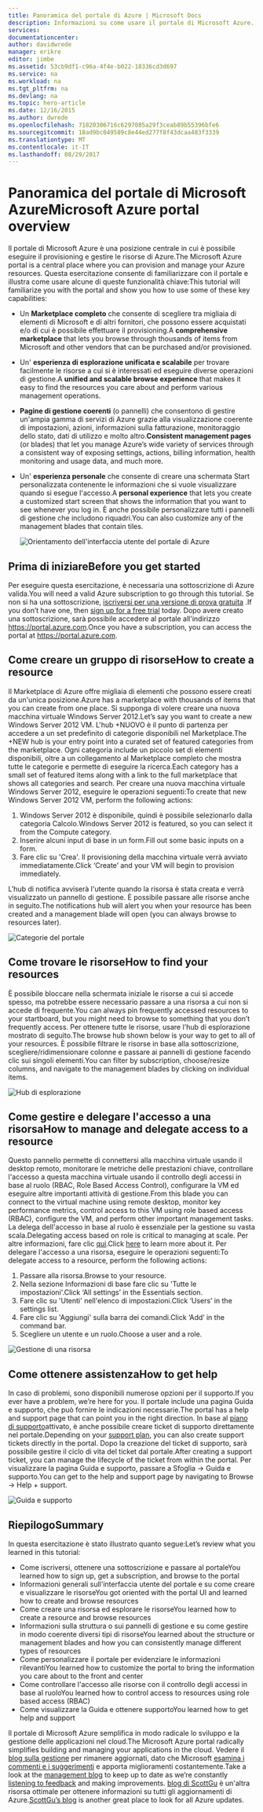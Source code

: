 ```yaml
---
title: Panoramica del portale di Azure | Microsoft Docs
description: Informazioni su come usare il portale di Microsoft Azure.
services: 
documentationcenter: 
author: davidwrede
manager: erikre
editor: jimbe
ms.assetid: 53cb9df1-c96a-4f4e-b022-18336cd3d697
ms.service: na
ms.workload: na
ms.tgt_pltfrm: na
ms.devlang: na
ms.topic: hero-article
ms.date: 12/16/2015
ms.author: dwrede
ms.openlocfilehash: 71820306716c6297085a29f3ceab89b55396bfe6
ms.sourcegitcommit: 18ad9bc049589c8e44ed277f8f43dcaa483f3339
ms.translationtype: MT
ms.contentlocale: it-IT
ms.lasthandoff: 08/29/2017
---
```

# <a name="microsoft-azure-portal-overview"></a><span data-ttu-id="0814a-103">Panoramica del portale di Microsoft Azure</span><span class="sxs-lookup"><span data-stu-id="0814a-103">Microsoft Azure portal overview</span></span>
<span data-ttu-id="0814a-104">Il portale di Microsoft Azure è una posizione centrale in cui è possibile eseguire il provisioning e gestire le risorse di Azure.</span><span class="sxs-lookup"><span data-stu-id="0814a-104">The Microsoft Azure portal is a central place where you can provision and manage your Azure resources.</span></span>  <span data-ttu-id="0814a-105">Questa esercitazione consente di familiarizzare con il portale e illustra come usare alcune di queste funzionalità chiave:</span><span class="sxs-lookup"><span data-stu-id="0814a-105">This tutorial will familiarize you with the portal and show you how to use some of these key capabilities:</span></span>

* <span data-ttu-id="0814a-106">Un **Marketplace completo** che consente di scegliere tra migliaia di elementi di Microsoft e di altri fornitori, che possono essere acquistati e/o di cui è possibile effettuare il provisioning.</span><span class="sxs-lookup"><span data-stu-id="0814a-106">A **comprehensive marketplace** that lets you browse through thousands of items from Microsoft and other vendors that can be purchased and/or provisioned.</span></span>
* <span data-ttu-id="0814a-107">Un' **esperienza di esplorazione unificata e scalabile** per trovare facilmente le risorse a cui si è interessati ed eseguire diverse operazioni di gestione.</span><span class="sxs-lookup"><span data-stu-id="0814a-107">A **unified and scalable browse experience** that makes it easy to find the resources you care about and perform various management operations.</span></span>
* <span data-ttu-id="0814a-108">**Pagine di gestione coerenti** (o pannelli) che consentono di gestire un'ampia gamma di servizi di Azure grazie alla visualizzazione coerente di impostazioni, azioni, informazioni sulla fatturazione, monitoraggio dello stato, dati di utilizzo e molto altro.</span><span class="sxs-lookup"><span data-stu-id="0814a-108">**Consistent management pages** (or blades) that let you manage Azure’s wide variety of services through a consistent way of exposing settings, actions, billing information, health monitoring and usage data, and much more.</span></span>
* <span data-ttu-id="0814a-109">Un' **esperienza personale** che consente di creare una schermata Start personalizzata contenente le informazioni che si vuole visualizzare quando si esegue l'accesso.</span><span class="sxs-lookup"><span data-stu-id="0814a-109">A **personal experience** that lets you create a customized start screen that shows the information that you want to see whenever you log in.</span></span>  <span data-ttu-id="0814a-110">È anche possibile personalizzare tutti i pannelli di gestione che includono riquadri.</span><span class="sxs-lookup"><span data-stu-id="0814a-110">You can also customize any of the management blades that contain tiles.</span></span>
  
  ![Orientamento dell'interfaccia utente del portale di Azure][UIOrientation]

## <a name="before-you-get-started"></a><span data-ttu-id="0814a-112">Prima di iniziare</span><span class="sxs-lookup"><span data-stu-id="0814a-112">Before you get started</span></span>
<span data-ttu-id="0814a-113">Per eseguire questa esercitazione, è necessaria una sottoscrizione di Azure valida.</span><span class="sxs-lookup"><span data-stu-id="0814a-113">You will need a valid Azure subscription to go through this tutorial.</span></span>  <span data-ttu-id="0814a-114">Se non si ha una sottoscrizione, [iscriversi per una versione di prova gratuita](https://azure.microsoft.com/pricing/free-trial/) .</span><span class="sxs-lookup"><span data-stu-id="0814a-114">If you don’t have one, then [sign up for a free trial](https://azure.microsoft.com/pricing/free-trial/) today.</span></span>  <span data-ttu-id="0814a-115">Dopo avere creato una sottoscrizione, sarà possibile accedere al portale all'indirizzo <https://portal.azure.com>.</span><span class="sxs-lookup"><span data-stu-id="0814a-115">Once you have a subscription, you can access the portal at <https://portal.azure.com>.</span></span>

## <a name="how-to-create-a-resource"></a><span data-ttu-id="0814a-116">Come creare un gruppo di risorse</span><span class="sxs-lookup"><span data-stu-id="0814a-116">How to create a resource</span></span>
<span data-ttu-id="0814a-117">Il Marketplace di Azure offre migliaia di elementi che possono essere creati da un'unica posizione.</span><span class="sxs-lookup"><span data-stu-id="0814a-117">Azure has a marketplace with thousands of items that you can create from one place.</span></span>  <span data-ttu-id="0814a-118">Si supponga di volere creare una nuova macchina virtuale Windows Server 2012.</span><span class="sxs-lookup"><span data-stu-id="0814a-118">Let’s say you want to create a new Windows Server 2012 VM.</span></span>  <span data-ttu-id="0814a-119">L'hub +NUOVO è il punto di partenza per accedere a un set predefinito di categorie disponibili nel Marketplace.</span><span class="sxs-lookup"><span data-stu-id="0814a-119">The +NEW hub is your entry point into a curated set of featured categories from the marketplace.</span></span>  <span data-ttu-id="0814a-120">Ogni categoria include un piccolo set di elementi disponibili, oltre a un collegamento al Marketplace completo che mostra tutte le categorie e permette di eseguire la ricerca.</span><span class="sxs-lookup"><span data-stu-id="0814a-120">Each category has a small set of featured items along with a link to the full marketplace that shows all categories and search.</span></span> <span data-ttu-id="0814a-121">Per creare una nuova macchina virtuale Windows Server 2012, eseguire le operazioni seguenti:</span><span class="sxs-lookup"><span data-stu-id="0814a-121">To create that new Windows Server 2012 VM, perform the following actions:</span></span>  

1. <span data-ttu-id="0814a-122">Windows Server 2012 è disponibile, quindi è possibile selezionarlo dalla categoria Calcolo.</span><span class="sxs-lookup"><span data-stu-id="0814a-122">Windows Server 2012 is featured, so you can select it from the Compute category.</span></span>  
2. <span data-ttu-id="0814a-123">Inserire alcuni input di base in un form.</span><span class="sxs-lookup"><span data-stu-id="0814a-123">Fill out some basic inputs on a form.</span></span>
3. <span data-ttu-id="0814a-124">Fare clic su 'Crea'. Il provisioning della macchina virtuale verrà avviato immediatamente.</span><span class="sxs-lookup"><span data-stu-id="0814a-124">Click ‘Create’ and your VM will begin to provision immediately.</span></span>

<span data-ttu-id="0814a-125">L'hub di notifica avviserà l'utente quando la risorsa è stata creata e verrà visualizzato un pannello di gestione. È possibile passare alle risorse anche in seguito.</span><span class="sxs-lookup"><span data-stu-id="0814a-125">The notifications hub will alert you when your resource has been created and a management blade will open (you can always browse to resources later).</span></span>

![Categorie del portale][PortalCategories]

## <a name="how-to-find-your-resources"></a><span data-ttu-id="0814a-127">Come trovare le risorse</span><span class="sxs-lookup"><span data-stu-id="0814a-127">How to find your resources</span></span>
<span data-ttu-id="0814a-128">È possibile bloccare nella schermata iniziale le risorse a cui si accede spesso, ma potrebbe essere necessario passare a una risorsa a cui non si accede di frequente.</span><span class="sxs-lookup"><span data-stu-id="0814a-128">You can always pin frequently accessed resources to your startboard, but you might need to browse to something that you don’t frequently access.</span></span>  <span data-ttu-id="0814a-129">Per ottenere tutte le risorse, usare l'hub di esplorazione mostrato di seguito.</span><span class="sxs-lookup"><span data-stu-id="0814a-129">The browse hub shown below is your way to get to all of your resources.</span></span>  <span data-ttu-id="0814a-130">È possibile filtrare le risorse in base alla sottoscrizione, scegliere/ridimensionare colonne e passare ai pannelli di gestione facendo clic sui singoli elementi.</span><span class="sxs-lookup"><span data-stu-id="0814a-130">You can filter by subscription, choose/resize columns, and navigate to the management blades by clicking on individual items.</span></span>

![Hub di esplorazione][BrowseHub]

## <a name="how-to-manage-and-delegate-access-to-a-resource"></a><span data-ttu-id="0814a-132">Come gestire e delegare l'accesso a una risorsa</span><span class="sxs-lookup"><span data-stu-id="0814a-132">How to manage and delegate access to a resource</span></span>
<span data-ttu-id="0814a-133">Questo pannello permette di connettersi alla macchina virtuale usando il desktop remoto, monitorare le metriche delle prestazioni chiave, controllare l'accesso a questa macchina virtuale usando il controllo degli accessi in base al ruolo (RBAC, Role Based Access Control), configurare la VM ed eseguire altre importanti attività di gestione.</span><span class="sxs-lookup"><span data-stu-id="0814a-133">From this blade you can connect to the virtual machine using remote desktop, monitor key performance metrics, control access to this VM using role based access (RBAC), configure the VM, and perform other important management tasks.</span></span>  <span data-ttu-id="0814a-134">La delega dell'accesso in base al ruolo è essenziale per la gestione su vasta scala.</span><span class="sxs-lookup"><span data-stu-id="0814a-134">Delegating access based on role is critical to managing at scale.</span></span>  <span data-ttu-id="0814a-135">Per altre informazioni, fare clic [qui](active-directory/role-based-access-control-configure.md).</span><span class="sxs-lookup"><span data-stu-id="0814a-135">Click [here](active-directory/role-based-access-control-configure.md) to learn more about it.</span></span> <span data-ttu-id="0814a-136">Per delegare l'accesso a una risorsa, eseguire le operazioni seguenti:</span><span class="sxs-lookup"><span data-stu-id="0814a-136">To delegate access to a resource, perform the following actions:</span></span>

1. <span data-ttu-id="0814a-137">Passare alla risorsa.</span><span class="sxs-lookup"><span data-stu-id="0814a-137">Browse to your resource.</span></span>
2. <span data-ttu-id="0814a-138">Nella sezione Informazioni di base fare clic su 'Tutte le impostazioni'.</span><span class="sxs-lookup"><span data-stu-id="0814a-138">Click ‘All settings’ in the Essentials section.</span></span>
3. <span data-ttu-id="0814a-139">Fare clic su 'Utenti' nell'elenco di impostazioni.</span><span class="sxs-lookup"><span data-stu-id="0814a-139">Click ‘Users’ in the settings list.</span></span>
4. <span data-ttu-id="0814a-140">Fare clic su 'Aggiungi' sulla barra dei comandi.</span><span class="sxs-lookup"><span data-stu-id="0814a-140">Click ‘Add’ in the command bar.</span></span>
5. <span data-ttu-id="0814a-141">Scegliere un utente e un ruolo.</span><span class="sxs-lookup"><span data-stu-id="0814a-141">Choose a user and a role.</span></span>

![Gestione di una risorsa][ManageResource]

## <a name="how-to-get-help"></a><span data-ttu-id="0814a-143">Come ottenere assistenza</span><span class="sxs-lookup"><span data-stu-id="0814a-143">How to get help</span></span>
<span data-ttu-id="0814a-144">In caso di problemi, sono disponibili numerose opzioni per il supporto.</span><span class="sxs-lookup"><span data-stu-id="0814a-144">If you ever have a problem, we’re here for you.</span></span>  <span data-ttu-id="0814a-145">Il portale include una pagina Guida e supporto, che può fornire le indicazioni necessarie.</span><span class="sxs-lookup"><span data-stu-id="0814a-145">The portal has a help and support page that can point you in the right direction.</span></span>  <span data-ttu-id="0814a-146">In base al [piano di supporto](https://azure.microsoft.com/support/plans/)attivato, è anche possibile creare ticket di supporto direttamente nel portale.</span><span class="sxs-lookup"><span data-stu-id="0814a-146">Depending on your [support plan](https://azure.microsoft.com/support/plans/), you can also create support tickets directly in the portal.</span></span>  <span data-ttu-id="0814a-147">Dopo la creazione del ticket di supporto, sarà possibile gestire il ciclo di vita del ticket dal portale.</span><span class="sxs-lookup"><span data-stu-id="0814a-147">After creating a support ticket, you can manage the lifecycle of the ticket from within the portal.</span></span> <span data-ttu-id="0814a-148">Per visualizzare la pagina Guida e supporto, passare a Sfoglia -> Guida e supporto.</span><span class="sxs-lookup"><span data-stu-id="0814a-148">You can get to the help and support page by navigating to Browse -> Help + support.</span></span>  

![Guida e supporto][HelpSupport]

## <a name="summary"></a><span data-ttu-id="0814a-150">Riepilogo</span><span class="sxs-lookup"><span data-stu-id="0814a-150">Summary</span></span>
<span data-ttu-id="0814a-151">In questa esercitazione è stato illustrato quanto segue:</span><span class="sxs-lookup"><span data-stu-id="0814a-151">Let’s review what you learned in this tutorial:</span></span>

* <span data-ttu-id="0814a-152">Come iscriversi, ottenere una sottoscrizione e passare al portale</span><span class="sxs-lookup"><span data-stu-id="0814a-152">You learned how to sign up, get a subscription, and browse to the portal</span></span>
* <span data-ttu-id="0814a-153">Informazioni generali sull'interfaccia utente del portale e su come creare e visualizzare le risorse</span><span class="sxs-lookup"><span data-stu-id="0814a-153">You got oriented with the portal UI and learned how to create and browse resources</span></span>
* <span data-ttu-id="0814a-154">Come creare una risorsa ed esplorare le risorse</span><span class="sxs-lookup"><span data-stu-id="0814a-154">You learned how to create a resource and browse resources</span></span>
* <span data-ttu-id="0814a-155">Informazioni sulla struttura o sui pannelli di gestione e su come gestire in modo coerente diversi tipi di risorse</span><span class="sxs-lookup"><span data-stu-id="0814a-155">You learned about the structure or management blades and how you can consistently manage different types of resources</span></span>
* <span data-ttu-id="0814a-156">Come personalizzare il portale per evidenziare le informazioni rilevanti</span><span class="sxs-lookup"><span data-stu-id="0814a-156">You learned how to customize the portal to bring the information you care about to the front and center</span></span>
* <span data-ttu-id="0814a-157">Come controllare l'accesso alle risorse con il controllo degli accessi in base al ruolo</span><span class="sxs-lookup"><span data-stu-id="0814a-157">You learned how to control access to resources using role based access (RBAC)</span></span>
* <span data-ttu-id="0814a-158">Come visualizzare la Guida e ottenere supporto</span><span class="sxs-lookup"><span data-stu-id="0814a-158">You learned how to get help and support</span></span>

<span data-ttu-id="0814a-159">Il portale di Microsoft Azure semplifica in modo radicale lo sviluppo e la gestione delle applicazioni nel cloud.</span><span class="sxs-lookup"><span data-stu-id="0814a-159">The Microsoft Azure portal radically simplifies building and managing your applications in the cloud.</span></span>  <span data-ttu-id="0814a-160">Vedere il [blog sulla gestione](https://azure.microsoft.com/blog/topics/management/) per rimanere aggiornati, dato che Microsoft [esamina i commenti e i suggerimenti](https://feedback.azure.com/forums/223579-azure-preview-portal/) e apporta miglioramenti costantemente.</span><span class="sxs-lookup"><span data-stu-id="0814a-160">Take a look at the [management blog](https://azure.microsoft.com/blog/topics/management/) to keep up to date as we’re constantly [listening to feedback](https://feedback.azure.com/forums/223579-azure-preview-portal/) and making improvements.</span></span>  <span data-ttu-id="0814a-161">[blog di ScottGu](http://weblogs.asp.net/scottgu) è un'altra risorsa ottimale per ottenere informazioni su tutti gli aggiornamenti di Azure.</span><span class="sxs-lookup"><span data-stu-id="0814a-161">[ScottGu’s blog](http://weblogs.asp.net/scottgu) is another great place to look for all Azure updates.</span></span>

[UIOrientation]: ./media/azure-portal-how-to-use/azure_portal_1.png
[PortalCategories]: ./media/azure-portal-how-to-use/azure_portal_2.png
[BrowseHub]: ./media/azure-portal-how-to-use/azure_portal_3.png
[ManageResource]: ./media/azure-portal-how-to-use/azure_portal_4.png
[CustomizeBlades]: ./media/azure-portal-how-to-use/azure_portal_5.png
[HelpSupport]: ./media/azure-portal-how-to-use/azure_portal_6.png
